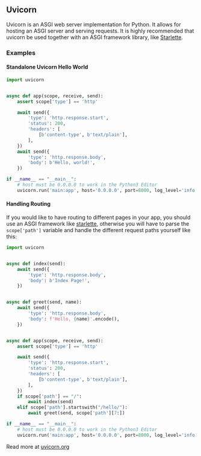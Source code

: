 ## Uvicorn

Uvicorn is an ASGI web server implementation for Python. It allows for hosting an ASGI server and serving requests. It is highly recommended that uvicorn be used together with an ASGI framework library, like <a href="/extralibs/starlette/">Starlette</a>.

### Examples

#### Standalone Uvicorn Hello World

```python
import uvicorn


async def app(scope, receive, send):
    assert scope['type'] == 'http'

    await send({
        'type': 'http.response.start',
        'status': 200,
        'headers': [
            [b'content-type', b'text/plain'],
        ],
    })
    await send({
        'type': 'http.response.body',
        'body': b'Hello, world!',
    })

if __name__ == "__main__":
    # host must be 0.0.0.0 to work in the Python3 Editor
    uvicorn.run('main:app', host='0.0.0.0', port=8000, log_level='info')
```

#### Handling Routing

If you would like to have routing to different pages in your app, you should use an ASGI framework like <a href="/extralibs/starlette/">starlette</a>, otherwise you will have to parse the `scope['path']` variable and handle the different request paths yourself like this:

```python
import uvicorn


async def index(send):
    await send({
        'type': 'http.response.body',
        'body': b'Index Page!',
    })


async def greet(send, name):
    await send({
        'type': 'http.response.body',
        'body': f'Hello, {name}'.encode(),
    })


async def app(scope, receive, send):
    assert scope['type'] == 'http'

    await send({
        'type': 'http.response.start',
        'status': 200,
        'headers': [
            [b'content-type', b'text/plain'],
        ],
    })
    if scope['path'] == "/":
        await index(send)
    elif scope['path'].startswith("/hello/"):
        await greet(send, scope['path'][7:])

if __name__ == "__main__":
    # host must be 0.0.0.0 to work in the Python3 Editor
    uvicorn.run('main:app', host='0.0.0.0', port=8000, log_level='info')
```

Read more at <a href="https://www.uvicorn.org/">uvicorn.org</a>
